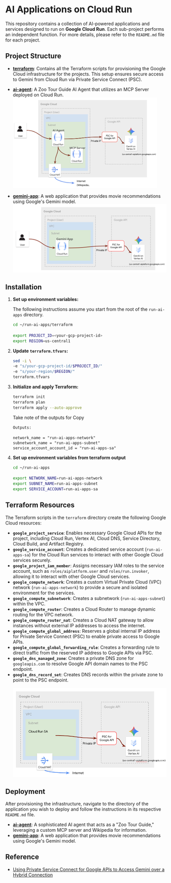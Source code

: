 # AI Applications on Cloud Run

This repository contains a collection of AI-powered applications and services designed to run on **Google Cloud Run**. Each sub-project performs an independent function. For more details, please refer to the `README.md` file for each project.

## Project Structure

*   **[terraform](./terraform/)**: Contains all the Terraform scripts for provisioning the Google Cloud infrastructure for the projects. This setup ensures secure access to Gemini from Cloud Run via Private Service Connect (PSC).

*   **[ai-agent](./ai-agent/README.md)**: A Zoo Tour Guide AI Agent that utilizes an MCP Server deployed on Cloud Run.
    <BR>
    <img src="./images/ai-agent-design.png" width="450">

*   **[gemini-app](./gemini-app/README.md)**: A web application that provides movie recommendations using Google's Gemini model.
    <BR>
    <img src="./images/gemini-app-design.png" width="500">
   


## Installation

1.  **Set up environment variables:**

    The following instructions assume you start from the root of the `run-ai-apps` directory.

    ```bash
    cd ~/run-ai-apps/terraform

    export PROJECT_ID=<your-gcp-project-id>
    export REGION=us-central1
    ```

2.  **Update `terraform.tfvars`:**

    ```bash
    sed -i \
    -e "s/your-gcp-project-id/$PROJECT_ID/"
    -e "s/your-region/$REGION/"
    terraform.tfvars
    ```

3.  **Initialize and apply Terraform:**

    ```bash
    terraform init
    terraform plan
    terraform apply --auto-approve
    ```

    Take note of the outputs for Copy
    ```
    Outputs:

    network_name = "run-ai-apps-network"
    subnetwork_name = "run-ai-apps-subnet"
    service_account_account_id = "run-ai-apps-sa"
    ```

4.  **Set up environment variables from terraform output**

    ```bash   
    cd ~/run-ai-apps

    export NETWORK_NAME=run-ai-apps-network
    export SUBNET_NAME=run-ai-apps-subnet
    export SERVICE_ACCOUNT=run-ai-apps-sa
    ```


## Terraform Resources

The Terraform scripts in the `terraform` directory create the following Google Cloud resources:

-   **`google_project_service`**: Enables necessary Google Cloud APIs for the project, including Cloud Run, Vertex AI, Cloud DNS, Service Directory, Cloud Build, and Artifact Registry.
-   **`google_service_account`**: Creates a dedicated service account (`run-ai-apps-sa`) for the Cloud Run services to interact with other Google Cloud services securely.
-   **`google_project_iam_member`**: Assigns necessary IAM roles to the service account, such as `roles/aiplatform.user` and `roles/run.invoker`, allowing it to interact with other Google Cloud services.
-   **`google_compute_network`**: Creates a custom Virtual Private Cloud (VPC) network (`run-ai-apps-network`) to provide a secure and isolated environment for the services.
-   **`google_compute_subnetwork`**: Creates a subnetwork (`run-ai-apps-subnet`) within the VPC.
-   **`google_compute_router`**: Creates a Cloud Router to manage dynamic routing for the VPC network.
-   **`google_compute_router_nat`**: Creates a Cloud NAT gateway to allow instances without external IP addresses to access the internet.
-   **`google_compute_global_address`**: Reserves a global internal IP address for Private Service Connect (PSC) to enable private access to Google APIs.
-   **`google_compute_global_forwarding_rule`**: Creates a forwarding rule to direct traffic from the reserved IP address to Google APIs via PSC.
-   **`google_dns_managed_zone`**: Creates a private DNS zone for `googleapis.com` to resolve Google API domain names to the PSC endpoint.
-   **`google_dns_record_set`**: Creates DNS records within the private zone to point to the PSC endpoint.
    <BR><BR><img src="./images/terraform.png" width="800">

## Deployment
After provisioning the infrastructure, navigate to the directory of the application you wish to deploy and follow the instructions in its respective `README.md` file.

*   **[ai-agent](./ai-agent/README.md)**: A sophisticated AI agent that acts as a "Zoo Tour Guide," leveraging a custom MCP server and Wikipedia for information.    
*   **[gemini-app](./gemini-app/README.md)**: A web application that provides movie recommendations using Google's Gemini model.
    
## Reference
* [Using Private Service Connect for Google APIs to Access Gemini over a Hybrid Connection](https://codelabs.developers.google.com/cloudnet-psc-hybridGemini?hl=en#10)
